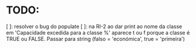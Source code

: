 # TODO:

[ ]: resolver o bug do populate
[ ]: na RI-2 ao dar print ao nome da classe em 'Capacidade excedida para a classe %' aparece t ou f porque a classe é TRUE ou FALSE. Passar para string (falso = 'económica', true = 'primeira')

